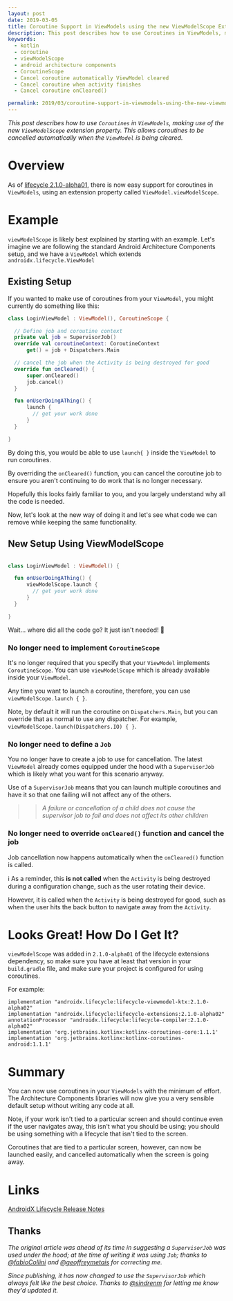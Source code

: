 ```yaml
---
layout: post
date: 2019-03-05
title: Coroutine Support in ViewModels using the new ViewModelScope Extension Property
description: This post describes how to use Coroutines in ViewModels, making use of the new ViewModelScope extension property. This allows coroutines to be cancelled automatically when the ViewModel is being cleared.
keywords:
  - kotlin
  - coroutine
  - viewModelScope
  - android architecture components
  - CoroutineScope
  - Cancel coroutine automatically ViewModel cleared
  - Cancel coroutine when activity finishes
  - Cancel coroutine onCleared()

permalink: 2019/03/coroutine-support-in-viewmodels-using-the-new-viewmodelscope-extension-property/
---
```


*This post describes how to use `Coroutines` in `ViewModels`, making use of the new `ViewModelScope` extension property. This allows coroutines to be cancelled automatically when the `ViewModel` is being cleared.*

# Overview
As of [lifecycle 2.1.0-alpha01](https://developer.android.com/jetpack/androidx/releases/lifecycle#2.1.0-alpha01), there is now easy support for coroutines in `ViewModels`, using an extension property called `ViewModel.viewModelScope`.

# Example
`viewModelScope` is likely best explained by starting with an example. Let's imagine we are following the standard Android Architecture Components setup, and we have a `ViewModel` which extends `androidx.lifecycle.ViewModel`

## Existing Setup

If you wanted to make use of coroutines from your `ViewModel`, you might currently do something like this:

```kotlin
class LoginViewModel : ViewModel(), CoroutineScope {

  // Define job and coroutine context  
  private val job = SupervisorJob()
  override val coroutineContext: CoroutineContext
      get() = job + Dispatchers.Main

  // cancel the job when the Activity is being destroyed for good
  override fun onCleared() {
      super.onCleared()
      job.cancel()
  }

  fun onUserDoingAThing() {
      launch {
        // get your work done
      }
  }

}

```

By doing this, you would be able to use `launch{ }` inside the `ViewModel` to run coroutines. 

By overriding the `onCleared()` function, you can cancel the coroutine job to ensure you aren't continuing to do work that is no longer necessary.

Hopefully this looks fairly familiar to you, and you largely understand why all the code is needed.

Now, let's look at the new way of doing it and let's see what code we can remove while keeping the same functionality.

##  New Setup Using ViewModelScope
```kotlin

class LoginViewModel : ViewModel() {    

  fun onUserDoingAThing() {
      viewModelScope.launch {
        // get your work done
      }
  }

}

```

Wait... where did all the code go? It just isn't needed! 🎉

### No longer need to implement `CoroutineScope`
It's no longer required that you specify that your `ViewModel` implements `CoroutineScope`. You can use `viewModelScope` which is already available inside your `ViewModel`. 

Any time you want to launch a coroutine, therefore, you can use `viewModelScope.launch { }`.

Note, by default it will run the coroutine on `Dispatchers.Main`, but you can override that as normal to use any dispatcher. For example, `viewModelScope.launch(Dispatchers.IO) { }`.

### No longer need to define a `Job`
You no longer have to create a job to use for cancellation. The latest `ViewModel` already comes equipped under the hood with a `SupervisorJob` which is likely what you want for this scenario anyway. 

Use of a `SupervisorJob` means that you can launch multiple coroutines and have it so that one failing will not affect any of the others. 

>> _A failure or cancellation of a child does not cause the supervisor job to fail and does not affect its other children_


### No longer need to override `onCleared()` function and cancel the job
Job cancellation now happens automatically when the `onCleared()` function is called. 

ℹ️ As a reminder, this **is not called** when the `Activity` is being destroyed during a configuration change, such as the user rotating their device. 

However, it is called when the `Activity` is being destroyed for good, such as when the user hits the back button to navigate away from the `Activity`.

# Looks Great! How Do I Get It?
`viewModelScope` was added in `2.1.0-alpha01` of the lifecycle extensions dependency, so make sure you have at least that version in your `build.gradle` file, and make sure your project is configured for using coroutines.

For example:

    implementation "androidx.lifecycle:lifecycle-viewmodel-ktx:2.1.0-alpha02"
    implementation "androidx.lifecycle:lifecycle-extensions:2.1.0-alpha02"
    annotationProcessor "androidx.lifecycle:lifecycle-compiler:2.1.0-alpha02"
    implementation 'org.jetbrains.kotlinx:kotlinx-coroutines-core:1.1.1'
    implementation 'org.jetbrains.kotlinx:kotlinx-coroutines-android:1.1.1'

# Summary
You can now use coroutines in your `ViewModels` with the minimum of effort. The Architecture Components libraries will now give you a very sensible default setup without writing any code at all.

Note, if your work isn't tied to a particular screen and should continue even if the user navigates away, this isn't what you should be using; you should be using something with a lifecycle that isn't tied to the screen.

Coroutines that are tied to a particular screen, however, can now be launched easily, and cancelled automatically when the screen is going away.


# Links
[AndroidX Lifecycle Release Notes](https://developer.android.com/jetpack/androidx/releases/lifecycle#2.1.0-alpha01)
  
## Thanks

_The original article was ahead of its time in suggesting a `SupervisorJob` was used under the hood; at the time of writing it was using `Job`; thanks to [@fabioCollini](https://twitter.com/fabioCollini) and [@geoffreymetais](https://twitter.com/geoffreymetais) for correcting me._

_Since publishing, it has now changed to use the `SupervisorJob` which always felt like the best choice. Thanks to [@sindrenm](https://twitter.com/sindrenm) for letting me know they'd updated it._